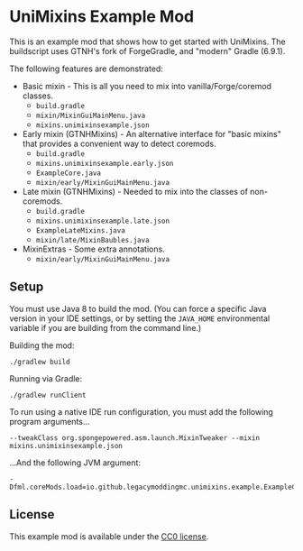 # UniMixins Example Mod

This is an example mod that shows how to get started with UniMixins. The buildscript uses GTNH's fork of ForgeGradle, and "modern" Gradle (6.9.1).

The following features are demonstrated:

- Basic mixin - This is all you need to mix into vanilla/Forge/coremod classes.
    - `build.gradle`
    - `mixin/MixinGuiMainMenu.java`
    - `mixins.unimixinsexample.json`
- Early mixin (GTNHMixins) - An alternative interface for "basic mixins" that provides a convenient way to detect coremods.
    - `build.gradle`
    - `mixins.unimixinsexample.early.json`
    - `ExampleCore.java`
    - `mixin/early/MixinGuiMainMenu.java`
- Late mixin (GTNHMixins) - Needed to mix into the classes of non-coremods.
    - `build.gradle`
    - `mixins.unimixinsexample.late.json`
    - `ExampleLateMixins.java`
    - `mixin/late/MixinBaubles.java`
- MixinExtras - Some extra annotations.
    - `mixin/early/MixinGuiMainMenu.java`

## Setup

You must use Java 8 to build the mod. (You can force a specific Java version in your IDE settings, or by setting the `JAVA_HOME` environmental variable if you are building from the command line.)

Building the mod:

```
./gradlew build
```

Running via Gradle:

```
./gradlew runClient
```

To run using a native IDE run configuration, you must add the following program arguments...

```
--tweakClass org.spongepowered.asm.launch.MixinTweaker --mixin mixins.unimixinsexample.json
```

...And the following JVM argument:

```
-Dfml.coreMods.load=io.github.legacymoddingmc.unimixins.example.ExampleCore
```

## License

This example mod is available under the [CC0 license](LICENSE).

